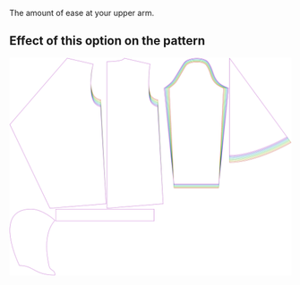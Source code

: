 The amount of ease at your upper arm.



## Effect of this option on the pattern
![This image shows the effect of this option by superimposing several variants that have a different value for this option](yuri_bicepsease_sample.svg "Effect of this option on the pattern")